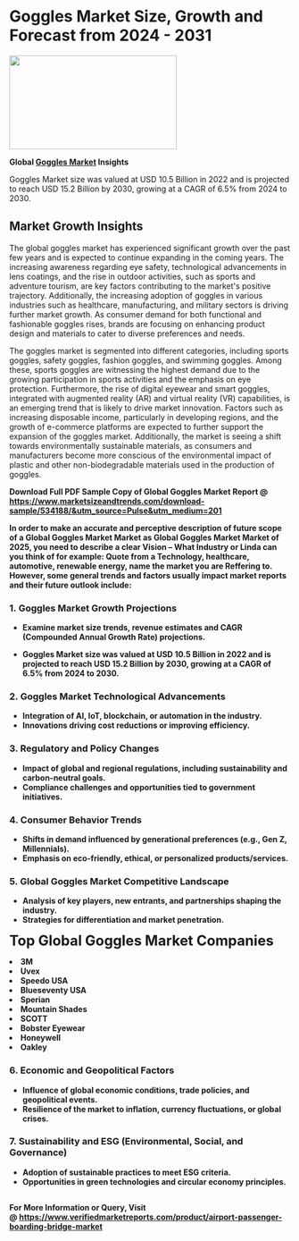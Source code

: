 <H1>Goggles Market Size, Growth and Forecast from 2024 - 2031</H1><img class="aligncenter size-medium wp-image-584254" src="https://thirdeyenews.in/wp-content/uploads/2024/09/Global-Market-Research-300x168.jpeg" alt="" width="300" height="168" /><p><strong>Global&nbsp;<a href="https://www.marketsizeandtrends.com/download-sample/534188/&amp;utm_source=Pulse&amp;utm_medium=201">Goggles Market</a> Insights</strong></p><p>Goggles Market size was valued at USD 10.5 Billion in 2022 and is projected to reach USD 15.2 Billion by 2030, growing at a CAGR of 6.5% from 2024 to 2030.</p><p><h2>Market Growth Insights</h2> <p>The global goggles market has experienced significant growth over the past few years and is expected to continue expanding in the coming years. The increasing awareness regarding eye safety, technological advancements in lens coatings, and the rise in outdoor activities, such as sports and adventure tourism, are key factors contributing to the market's positive trajectory. Additionally, the increasing adoption of goggles in various industries such as healthcare, manufacturing, and military sectors is driving further market growth. As consumer demand for both functional and fashionable goggles rises, brands are focusing on enhancing product design and materials to cater to diverse preferences and needs.</p> <p><strong></strong></p> <p>The goggles market is segmented into different categories, including sports goggles, safety goggles, fashion goggles, and swimming goggles. Among these, sports goggles are witnessing the highest demand due to the growing participation in sports activities and the emphasis on eye protection. Furthermore, the rise of digital eyewear and smart goggles, integrated with augmented reality (AR) and virtual reality (VR) capabilities, is an emerging trend that is likely to drive market innovation. Factors such as increasing disposable income, particularly in developing regions, and the growth of e-commerce platforms are expected to further support the expansion of the goggles market. Additionally, the market is seeing a shift towards environmentally sustainable materials, as consumers and manufacturers become more conscious of the environmental impact of plastic and other non-biodegradable materials used in the production of goggles.</p> <p><strong></p><p><span class=""><strong>Download Full PDF Sample Copy of Global Goggles Market Report</strong> @ <a href="https://www.marketsizeandtrends.com/download-sample/534188/&amp;utm_source=Pulse&amp;utm_medium=201" target="_blank">https://www.marketsizeandtrends.com/download-sample/534188/&amp;utm_source=Pulse&amp;utm_medium=201</a></span></p><p>In order to make an accurate and perceptive description of future scope of a Global&nbsp;Goggles Market Market as Global&nbsp;Goggles Market Market of 2025, you need to describe a clear Vision &ndash; What Industry or Linda can you think of for example: Quote from a Technology, healthcare, automotive, renewable energy, name the market you are Reffering to. However, some general trends and factors usually impact market reports and their future outlook include:</p><h3>1.&nbsp;<strong>Goggles Market Growth Projections</strong></h3><ul><li>Examine market size trends, revenue estimates and CAGR (Compounded Annual Growth Rate) projections.</li><li><p>Goggles Market size was valued at USD 10.5 Billion in 2022 and is projected to reach USD 15.2 Billion by 2030, growing at a CAGR of 6.5% from 2024 to 2030.</p></li></ul><h3>2.&nbsp;<strong>Goggles Market Technological Advancements</strong></h3><ul><li>Integration of AI, IoT, blockchain, or automation in the industry.</li><li>Innovations driving cost reductions or improving efficiency.</li></ul><h3>3.&nbsp;<strong>Regulatory and Policy Changes</strong></h3><ul><li>Impact of global and regional regulations, including sustainability and carbon-neutral goals.</li><li>Compliance challenges and opportunities tied to government initiatives.</li></ul><h3>4.&nbsp;<strong>Consumer Behavior Trends</strong></h3><ul><li>Shifts in demand influenced by generational preferences (e.g., Gen Z, Millennials).</li><li>Emphasis on eco-friendly, ethical, or personalized products/services.</li></ul><h3>5.&nbsp;<strong>Global Goggles Market Competitive Landscape</strong></h3><ul><li>Analysis of key players, new entrants, and partnerships shaping the industry.</li><li>Strategies for differentiation and market penetration.</li></ul><p data-pm-slice="1 1 []"><span style="color: inherit; font-family: inherit; font-size: 25px;">Top Global Goggles Market Companies</span></p><div class="" data-test-id=""><p><li>3M</li><li> Uvex</li><li> Speedo USA</li><li> Blueseventy USA</li><li> Sperian</li><li> Mountain Shades</li><li> SCOTT</li><li> Bobster Eyewear</li><li> Honeywell</li><li> Oakley</li></p></div><h3>6.&nbsp;<strong>Economic and Geopolitical Factors</strong></h3><ul><li>Influence of global economic conditions, trade policies, and geopolitical events.</li><li>Resilience of the market to inflation, currency fluctuations, or global crises.</li></ul><h3>7.&nbsp;<strong>Sustainability and ESG (Environmental, Social, and Governance)</strong></h3><ul><li>Adoption of sustainable practices to meet ESG criteria.</li><li>Opportunities in green technologies and circular economy principles.</li></ul><h2><strong style="font-size: 14px;">For More Information or Query, Visit @&nbsp;</strong><a style="background-color: #ffffff; font-size: 14px;" href="https://www.marketsizeandtrends.com/report/goggles-market/" target="_blank">https://www.verifiedmarketreports.com/product/airport-passenger-boarding-bridge-market</a></h2>
